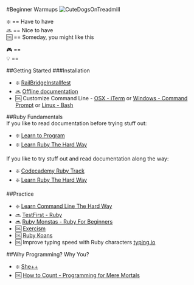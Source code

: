 #Beginner Warmups
![CuteDogsOnTreadmill](https://media.giphy.com/media/13mLwGra9bNEKQ/giphy.gif)

:sparkle: == Have to have  
:soon: == Nice to have  
:cool: == Someday, you might like this  

:video_game: ==   
:bulb: ==  

##Getting Started
###Installation
* :sparkle: [RailBridgeInstallfest](http://docs.railsbridge.org/installfest/installfest)  
* :soon: [Offline documentation](https://blog.kapeli.com/dash-for-ios-android-windows-or-linux)  
* :cool: Customize Command Line - [OSX - iTerm](https://www.iterm2.com/) or 
[Windows - Command Prompt](http://www.7tutorials.com/how-customize-command-prompt) or 
[Linux - Bash](http://code.tutsplus.com/tutorials/how-to-customize-the-command-prompt--net-20586)

##Ruby Fundamentals  
If you like to read documentation before trying stuff out:  
* :sparkle: [Learn to Program](https://pine.fm/LearnToProgram/)  
* :sparkle: [Learn Ruby The Hard Way](learnrubythehardway.org/book/)  

If you like to try stuff out and read documentation along the way: 
* :sparkle: [Codecademy Ruby Track](https://www.codecademy.com/tracks/ruby)  
* :sparkle: [Learn Ruby The Hard Way](learnrubythehardway.org/book/)  

##Practice  
* :sparkle: [Learn Command Line The Hard Way](cli.learncodethehardway.org/book/) 
* :soon: [TestFirst - Ruby](http://testfirst.org/learn_ruby)  
* :soon: [Ruby Monstas - Ruby For Beginners](ruby-for-beginners.rubymonstas.org)  
* :cool: [Exercism](exercism.io/getting-started)  
* :cool: [Ruby Koans](http://rubykoans.com) 
* :cool: Improve typing speed with Ruby characters [typing.io](https://typing.io/)  

##Why Programming? Why You?  
* :sparkle: [She++](https://vimeo.com/63877454)  
* :cool: [How to Count - Programming for Mere Mortals](http://www.amazon.com/dp/B005DPIKPE/ref=rdr_kindle_ext_tmb)  
